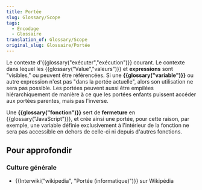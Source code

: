 ```yaml
---
title: Portée
slug: Glossary/Scope
tags:
  - Encodage
  - Glossaire
translation_of: Glossary/Scope
original_slug: Glossaire/Portée
---
```

Le contexte d'{{glossary("exécuter","exécution")}} courant. Le contexte dans lequel les {{glossary("Value","valeurs")}} et **expressions** sont "visibles," ou peuvent être référencées. Si une **{{glossary("variable")}}** ou autre expression n'est pas "dans la portée actuelle", alors son utilisation ne sera pas possible. Les portées peuvent aussi être empilées hiérarchiquement de manière à ce que les portées enfants puissent accéder aux portées parentes, mais pas l'inverse.

Une **{{glossary("fonction")}}** sert de **fermeture** en {{glossary("JavaScript")}}, et crée ainsi une portée, pour cette raison, par exemple, une variable définie exclusivement à l'intérieur de la fonction ne sera pas accessible en dehors de celle-ci ni depuis d'autres fonctions.

## Pour approfondir

### Culture générale

- {{Interwiki("wikipedia", "Portée (informatique)")}} sur Wikipédia

